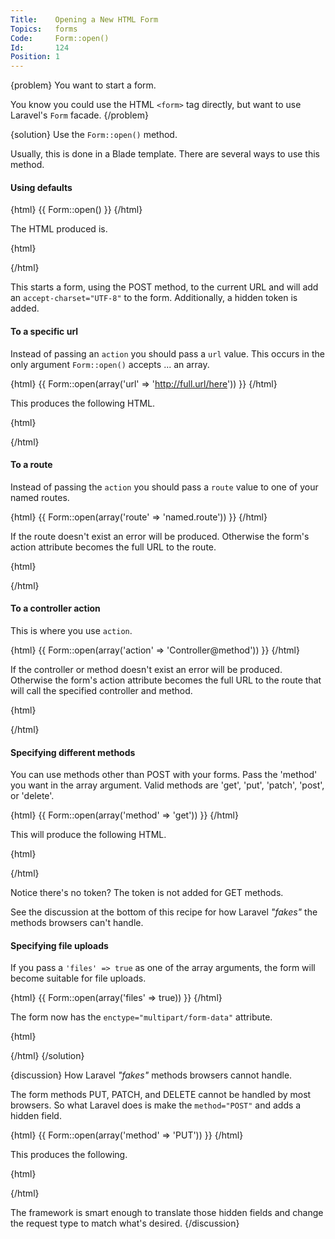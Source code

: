 ```yaml
---
Title:    Opening a New HTML Form
Topics:   forms
Code:     Form::open()
Id:       124
Position: 1
---
```


{problem}
You want to start a form.

You know you could use the HTML `<form>` tag directly, but want to use Laravel's `Form` facade.
{/problem}

{solution}
Use the `Form::open()` method.

Usually, this is done in a Blade template. There are several ways to use this method.

#### Using defaults

{html}
{{ Form::open() }}
{/html}

The HTML produced is.

{html}
<form method="POST" action="http://currenturl" accept-charset="UTF-8">
<input name="_token" type="hidden" value="somelongrandom string">
{/html}

This starts a form, using the POST method, to the current URL and will add an `accept-charset="UTF-8"` to the form. Additionally, a hidden token is added.

#### To a specific url

Instead of passing an `action` you should pass a `url` value. This occurs in the only argument `Form::open()` accepts ... an array.

{html}
{{ Form::open(array('url' => 'http://full.url/here')) }}
{/html}

This produces the following HTML.

{html}
<form method="POST" action="http://full.url/here" accept-charset="UTF-8">
<input name="_token" type="hidden" value="somelongrandom string">
{/html}

#### To a route

Instead of passing the `action` you should pass a `route` value to one of your named routes.

{html}
{{ Form::open(array('route' => 'named.route')) }}
{/html}

If the route doesn't exist an error will be produced. Otherwise the form's action attribute becomes the full URL to the route.

{html}
<form method="POST" action="http://full.url/someplace" accept-charset="UTF-8">
<input name="_token" type="hidden" value="somelongrandom string">
{/html}

#### To a controller action

This is where you use `action`.

{html}
{{ Form::open(array('action' => 'Controller@method')) }}
{/html}

If the controller or method doesn't exist an error will be produced. Otherwise the form's action attribute becomes the full URL to the route that will call the specified controller and method.

{html}
<form method="POST" action="http://full.url/someplace" accept-charset="UTF-8">
<input name="_token" type="hidden" value="somelongrandom string">
{/html}

#### Specifying different methods

You can use methods other than POST with your forms. Pass the 'method' you want in the array argument. Valid methods are 'get', 'put', 'patch', 'post', or 'delete'.

{html}
{{ Form::open(array('method' => 'get')) }}
{/html}

This will produce the following HTML.

{html}
<form method="GET" action="http://currenturl" accept-charset="UTF-8">
{/html}

Notice there's no token? The token is not added for GET methods.

See the discussion at the bottom of this recipe for how Laravel _"fakes"_ the methods browsers can't handle.

#### Specifying file uploads

If you pass a `'files' => true` as one of the array arguments, the form will become suitable for file uploads.

{html}
{{ Form::open(array('files' => true)) }}
{/html}

The form now has the `enctype="multipart/form-data"` attribute.

{html}
<form method="POST" action="http://currenturl" accept-charset="UTF-8"
  enctype="multipart/form-data">
<input name="_token" type="hidden" value="somelongrandom string">
{/html}
{/solution}

{discussion}
How Laravel _"fakes"_ methods browsers cannot handle.

The form methods PUT, PATCH, and DELETE cannot be handled by most browsers. So what Laravel does is make the `method="POST"` and adds a hidden field.

{html}
{{ Form::open(array('method' => 'PUT')) }}
{/html}

This produces the following.

{html}
<form method="POST" action="http://currenturl" accept-charset="UTF-8">
<input name="_method" type="hidden" value="PUT">
<input name="_token" type="hidden" value="somelongrandom string">
{/html}

The framework is smart enough to translate those hidden fields and change the request type to match what's desired.
{/discussion}
